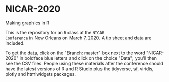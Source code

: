 # NICAR-2020
Making graphics in R

This is the repository for an <code>R</code> class at the <code>NICAR Conference</code> 
in New Orleans on March 7, 2020. A tip sheet and data are included. 

To get the data, click on the "Branch: master" box next to the word "NICAR-2020" in 
boldface blue letters and click on the choice "Data"; you'll then see the CSV files.
People using these materials after the conference should have the latest versions of 
R and R Studio plus the tidyverse, sf, viridis, plotly and htmlwidgets packages.

